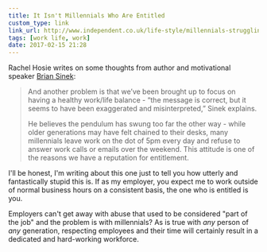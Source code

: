 ```yaml
---
title: It Isn't Millennials Who Are Entitled
custom_type: link
link_url: http://www.independent.co.uk/life-style/millennials-struggling-work-careers-because-their-parents-gave-them-medals-for-coming-last-simon-a7537121.html
tags: [work life, work]
date: 2017-02-15 21:28
---
```

Rachel Hosie writes on some thoughts from author and motivational speaker [Brian Sinek](https://www.startwithwhy.com/Home.aspx):

> And another problem is that we’ve been brought up to focus on having a healthy work/life balance - “the message is correct, but it seems to have been exaggerated and misinterpreted,” Sinek explains.
>
> He believes the pendulum has swung too far the other way - while older generations may have felt chained to their desks, many millennials leave work on the dot of 5pm every day and refuse to answer work calls or emails over the weekend. This attitude is one of the reasons we have a reputation for entitlement.

I'll be honest, I'm writing about this one just to tell you how utterly and fantastically stupid this is. If as my employer, you expect me to work outside of normal business hours on a consistent basis, the one who is entitled is you. 

Employers can't get away with abuse that used to be considered "part of the job" and the problem is with millennials? As is true with *any* person of *any* generation, respecting employees and their time will certainly result in a dedicated and hard-working workforce.